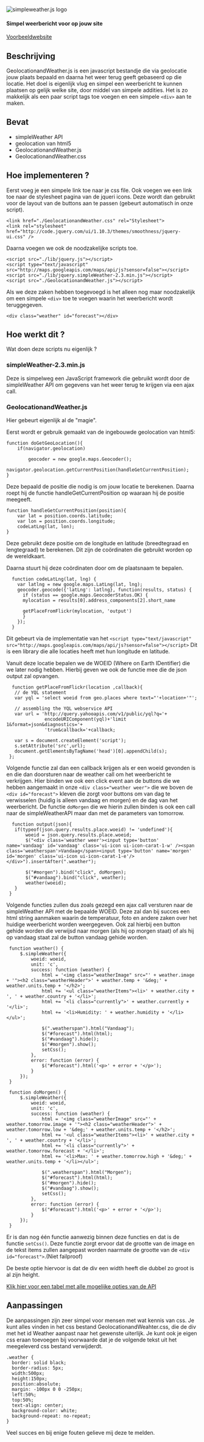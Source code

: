 ![simpleweather.js logo](http://fc03.deviantart.net/fs70/i/2011/010/4/d/simple_weather_by_dijaysazon-d36unip.png)

#### Simpel weerbericht voor op jouw site #####
[Voorbeeldwebsite](https://rawgithub.com/JonasiDeetens/WeatherForecastTI2Groep07/master/GeolocationandWeather.html)

## Beschrijving
GeolocationandWeather.js is een javascript bestandje die via geolocatie jouw plaats bepaald en daarna het weer 
terug geeft gebaseerd op die locatie. Het doel is eigenlijk vlug en simpel een weerbericht te kunnen plaatsen 
op gelijk welke site, door middel van simpele addities. Het is zo makkelijk als een paar script tags toe voegen 
en een simpele `<div>` aan te maken.

## Bevat
* simpleWeather API
* geolocation van html5
* GeolocationandWeather.js
* GeolocationandWeather.css

## Hoe implementeren ?
Eerst voeg je een simpele link toe naar je css file.
Ook voegen we een link toe naar de stylesheet pagina van de jqueri icons.
Deze wordt dan gebruikt voor de layout van de buttons aan te passen (gebeurt automatisch in onze script).

```
<link href="./GeolocationandWeather.css" rel="Stylesheet">
<link rel="stylesheet" href="http://code.jquery.com/ui/1.10.3/themes/smoothness/jquery-ui.css" />
```

Daarna voegen we ook de noodzakelijke scripts toe.

```
<script src="./lib/jquery.js"></script>
<script type="text/javascript" src="http://maps.googleapis.com/maps/api/js?sensor=false"></script> 
<script src="./lib/jquery.simpleWeather-2.3.min.js"></script>
<script src="./GeolocationandWeather.js"></script>
```

Als we deze zaken hebben toegevoegd is het alleen nog maar noodzakelijk om een simpele `<div>` toe te voegen waarin
het weerbericht wordt teruggegeven.

```
<div class="weather" id="forecast"></div>
```

## Hoe werkt dit ?
Wat doen deze scripts nu eigenlijk ?

### simpleWeather-2.3.min.js
Deze is simpelweg een JavaScript framework die gebruikt wordt door de simpleWeather API om gegevens van het weer terug
te krijgen via een ajax call.

### GeolocationandWeather.js
Hier gebeurt eigenlijk al de "magie".

Eerst wordt er gebruik gemaakt van de ingebouwde geolocation van html5:

```
function doGetGeoLocation(){
    if(navigator.geolocation)
    	
    	geocoder = new google.maps.Geocoder();
        navigator.geolocation.getCurrentPosition(handleGetCurrentPosition);
}
```

Deze bepaald de positie die nodig is om jouw locatie te berekenen.
Daarna roept hij de functie handleGetCurrentPosition op waaraan hij de positie meegeeft.

```
function handleGetCurrentPosition(position){
    var lat = position.coords.latitude;
    var lon = position.coords.longitude;
    codeLatLng(lat, lon);
}
```

Deze gebruikt deze positie om de longitude en latitude (breedtegraad en lengtegraad) te berekenen.
Dit zijn de coördinaten die gebruikt worden op de wereldkaart.

Daarna stuurt hij deze coördinaten door om de plaatsnaam te bepalen.

```
  function codeLatLng(lat, lng) {
    var latlng = new google.maps.LatLng(lat, lng);
    geocoder.geocode({'latLng': latlng}, function(results, status) {
      if (status == google.maps.GeocoderStatus.OK) {
      mylocation = results[0].address_components[2].short_name
      
      getPlaceFromFlickr(mylocation, 'output')
      }
    });
  }
```

Dit gebeurt via de implementatie van het 
`<script type="text/javascript" src="http://maps.googleapis.com/maps/api/js?sensor=false"></script>`
Dit is een library die alle locaties heeft met hun longitude en latitude.

Vanuit deze locatie bepalen we de WOEID (Where on Earth IDentifier) die we later nodig hebben.
Hierbij geven we ook de functie mee die de json output zal opvangen.

```
  function getPlaceFromFlickr(location ,callback){
   // de YQL statement
   var yql = 'select woeid from geo.places where text="'+location+'"';

   // assembling the YQL webservice API
   var url = 'http://query.yahooapis.com/v1/public/yql?q='+
              encodeURIComponent(yql)+'limit 1&format=json&diagnostics='+
              'true&callback='+callback;

   var s = document.createElement('script');
   s.setAttribute('src',url);
   document.getElementsByTagName('head')[0].appendChild(s);
 };
```

Volgende functie zal dan een callback krijgen als er een woeid gevonden is en die dan doorsturen naar de weather call
om het weerbericht te verkrijgen.
Hier binden we ook een click event aan de buttons die we hebben aangemaakt in onze `<div class="weather weer">` die we boven de `<div id="forecast">`
kleven die zorgt voor buttons om van dag te verwisselen (huidig is alleen vandaag en morgen) en de dag van het weerbericht.
De functie `doMorgen` die we hierin zullen binden is ook een call naar de simpleWeatherAPI maar dan met de parameters van tomorrow.

```
  function output(json){
   if(typeof(json.query.results.place.woeid) != 'undefined'){
       woeid = json.query.results.place.woeid;
       $("<div class='weather weer'><input type='button' name='vandaag' id='vandaag' class='ui-icon ui-icon-carat-1-w' /><span class='weatherspan'>Vandaag</span><input type='button' name='morgen' id='morgen' class='ui-icon ui-icon-carat-1-e'/></div>").insertAfter(".weather");
        
       $("#morgen").bind("click", doMorgen);
       $("#vandaag").bind("click", weather);
       weather(woeid);
   }
 }
```

Volgende functies zullen dus zoals gezegd een ajax call versturen naar de simpleWeather API met de bepaalde WOEID.
Deze zal dan bij succes een html string aanmaken waarin de temperatuur, foto en andere zaken over het huidige
weerbericht worden weergegeven.
Ook zal hierbij een button gehide worden die verwijsd naar morgen (als hij op morgen staat) of als hij op
vandaag staat zal de button vandaag gehide worden.

```
 function weather() {
     $.simpleWeather({
         woeid: woeid,
         unit: 'c',
         success: function (weather) {
             html = '<img class="weatherImage" src="' + weather.image + '"><h2 class="weatherHeader">' + weather.temp + '&deg;' + weather.units.temp + '</h2>';
             html += '<ul class="weatherItems"><li>' + weather.city + ', ' + weather.country + '</li>';
             html += '<li class="currently">' + weather.currently + '</li>';
             html += '<li>Humidity: ' + weather.humidity + '</li></ul>';

             $(".weatherspan").html("Vandaag");
             $("#forecast").html(html);
             $("#vandaag").hide();
             $("#morgen").show();
             setCss();
         },
         error: function (error) {
             $("#forecast").html('<p>' + error + '</p>');
         }
     });
 }
 
 function doMorgen() {
     $.simpleWeather({
         woeid: woeid,
         unit: 'c',
         success: function (weather) {
             html = '<img class="weatherImage" src="' + weather.tomorrow.image + '"><h2 class="weatherHeader">' + weather.tomorrow.low + '&deg;' + weather.units.temp + '</h2>';
             html += '<ul class="weatherItems"><li>' + weather.city + ', ' + weather.country + '</li>';
             html += '<li class="currently">' + weather.tomorrow.forecast + '</li>';
             html += '<li>Max: ' + weather.tomorrow.high + '&deg;' + weather.units.temp + '</li></ul>';

             $(".weatherspan").html("Morgen");
             $("#forecast").html(html);
             $("#morgen").hide();
             $("#vandaag").show();
             setCss();
         },
         error: function (error) {
             $("#forecast").html('<p>' + error + '</p>');
         }
     });
 }
```

Er is dan nog één functie aanwezig binnen deze functies en dat is de functie `setCss()`.
Deze functie zorgt ervoor dat de grootte van de image en de tekst items zullen aangepast worden naarmate de grootte van 
de `<div id="forecast">`.(Niet failproof)

De beste optie hiervoor is dat de div een width heeft die dubbel zo groot is al zijn height.

[Klik hier voor een tabel met alle mogelijke opties van de API](http://simpleweatherjs.com)

## Aanpassingen
De aanpassingen zijn zeer simpel voor mensen met wat kennis van css.
Je kunt alles vinden in het css bestand GeolocationandWeahter.css, die de div met het id Weather aanpast naar het gewenste
uiterlijk.
Je kunt ook je eigen css eraan toevoegen bij voorwaarde dat je de volgende tekst uit het meegeleverd css bestand verwijderdt.

```
.weather {
  border: solid black;
  border-radius: 5px;
  width:500px;
  height:150px;
  position:absolute;
  margin: -100px 0 0 -250px;
  left:50%;
  top:50%;
  text-align: center;
  background-color: white;
  background-repeat: no-repeat;
}
```

Veel succes en bij enige fouten gelieve mij deze te melden.
